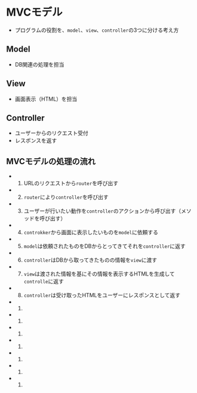 # MVCモデル
- プログラムの役割を、`model`、`view`、`controller`の3つに分ける考え方

## Model
- DB関連の処理を担当

## View
- 画面表示（HTML）を担当

## Controller
- ユーザーからのリクエスト受付
- レスポンスを返す

## MVCモデルの処理の流れ
- 1. URLのリクエストから`router`を呼び出す
- 2. `router`により`controller`を呼び出す
- 3. ユーザーが行いたい動作を`controller`のアクションから呼び出す（メソッドを呼び出す）
- 4. `controkker`から画面に表示したいものを`model`に依頼する
- 5. `model`は依頼されたものをDBからとってきてそれを`controller`に返す
- 6. `controller`はDBから取ってきたものの情報を`view`に渡す
- 7. `view`は渡された情報を基にその情報を表示するHTMLを生成して`controlle`に返す
- 8. `controller`は受け取ったHTMLをユーザーにレスポンスとして返す
- 1.
- 1.
- 1.
- 1.
- 1.
- 1.
- 1.
